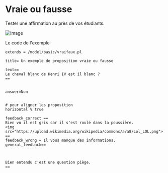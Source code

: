
# Vraie ou fausse

Tester une affirmation au près de vos étudiants.

![[image](VF.png)](https://pl.u-pem.fr/filebrowser/demo/32678/)



Le code de l'exemple 
```
extends = /model/basic/vraifaux.pl

title= Un exemple de proposition vraie ou fausse 

text==
Le cheval blanc de Henri IV est il blanc ? 
==


answer=Non


# pour aligner les proposition 
horizontal % true 

feedback_correct ==
Bien vu il est gris car il s'est roulé dans la poussière.  
<img src="https://upload.wikimedia.org/wikipedia/commons/a/a8/Lol_LOL.png">
==
feedback_wrong = Il vous manque des informations.
general_feedback==



Bien entendu c'est une question piège.
==

```
